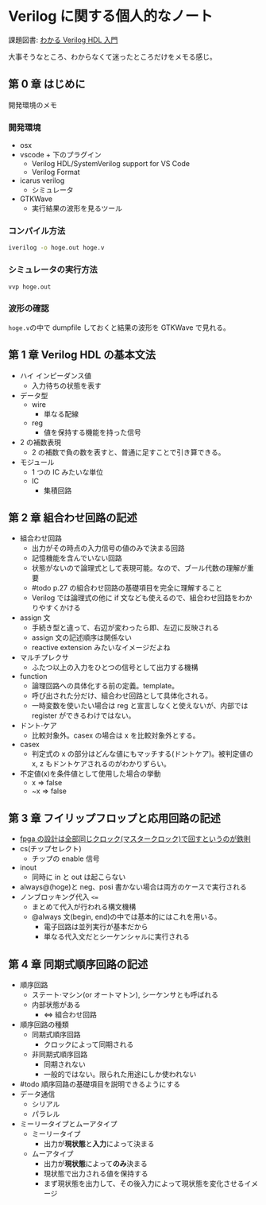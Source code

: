 # Verilog に関する個人的なノート

課題図書: [わかる Verilog HDL 入門](https://www.amazon.co.jp/わかるVerilog-HDL入門―文法の基礎から論理回路設計、論理合成、実装まで-トランジスタ技術SPECIAL-木村-真也/dp/4789837564)

大事そうなところ、わからなくて迷ったところだけをメモる感じ。

## 第 0 章 はじめに

開発環境のメモ

### 開発環境

- osx
- vscode + 下のプラグイン
  - Verilog HDL/SystemVerilog support for VS Code
  - Verilog Format
- icarus verilog
  - シミュレータ
- GTKWave
  - 実行結果の波形を見るツール

### コンパイル方法

```bash
iverilog -o hoge.out hoge.v
```

### シミュレータの実行方法

```bash
vvp hoge.out
```

### 波形の確認

`hoge.v`の中で dumpfile しておくと結果の波形を GTKWave で見れる。

## 第 1 章 Verilog HDL の基本文法

- ハイ インピーダンス値
  - 入力待ちの状態を表す
- データ型
  - wire
    - 単なる配線
  - reg
    - 値を保持する機能を持った信号
- 2 の補数表現
  - 2 の補数で負の数を表すと、普通に足すことで引き算できる。
- モジュール
  - 1 つの IC みたいな単位
  - IC
    - 集積回路

## 第 2 章 組合わせ回路の記述

- 組合わせ回路
  - 出力がその時点の入力信号の値のみで決まる回路
  - 記憶機能を含んでいない回路
  - 状態がないので論理式として表現可能。なので、ブール代数の理解が重要
  - #todo p.27 の組合わせ回路の基礎項目を完全に理解すること
  - Verilog では論理式の他に if 文なども使えるので、組合わせ回路をわかりやすくかける
- assign 文
  - 手続き型と違って、右辺が変わったら即、左辺に反映される
  - assign 文の記述順序は関係ない
  - reactive extension みたいなイメージだよね
- マルチプレクサ
  - ふたつ以上の入力をひとつの信号として出力する機構
- function
  - 論理回路への具体化する前の定義。template。
  - 呼び出された分だけ、組合わせ回路として具体化される。
  - 一時変数を使いたい場合は reg と宣言しなくと使えないが、内部では register ができるわけではない。
- ドント·ケア
  - 比較対象外。casex の場合は x を比較対象外とする。
- casex
  - 判定式の x の部分はどんな値にもマッチする(ドントケア)。被判定値の x, z もドントケアされるのがわかりずらい。
- 不定値(x)を条件値として使用した場合の挙動
  - x => false
  - ~x => false

## 第 3 章 フイリップフロップと応用回路の記述

- [fpga の設計は全部同じクロック(マスタークロック)で回すというのが鉄則](https://service.macnica.co.jp/library/119381)
- cs(チップセレクト)
  - チップの enable 信号
- inout
  - 同時に in と out は起こらない
- always@(hoge)と neg、posi 書かない場合は両方のケースで実行される
- ノンブロッキング代入 `<=`
  - まとめて代入が行われる構文機構
  - @always 文(begin, end)の中では基本的にはこれを用いる。
    - 電子回路は並列実行が基本だから
    - 単なる代入文だとシーケンシャルに実行される

## 第 4 章 同期式順序回路の記述

- 順序回路
  - ステート·マシン(or オートマトン), シーケンサとも呼ばれる
  - 内部状態がある
    - <=> 組合わせ回路
- 順序回路の種類
  - 同期式順序回路
    - クロックによって同期される
  - 非同期式順序回路
    - 同期されない
    - 一般的ではない。限られた用途にしか使われない
- #todo 順序回路の基礎項目を説明できるようにする
- データ通信
  - シリアル
  - パラレル
- ミーリータイプとムーアタイプ
  - ミーリータイプ
    - 出力が**現状態**と**入力**によって決まる
  - ムーアタイプ
    - 出力が**現状態**によって**のみ**決まる
    - 現状態で出力される値を保持する
    - まず現状態を出力して、その後入力によって現状態を変化させるイメージ
